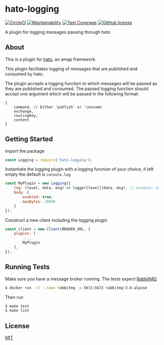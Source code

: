 # hato-logging

[![CircleCI](https://img.shields.io/circleci/build/github/openrm/hato)](https://app.circleci.com/pipelines/github/openrm/hato-logging?branch=master)
[![Maintainability](https://api.codeclimate.com/v1/badges/87ff47742751f9a49a6b/maintainability)](https://codeclimate.com/github/openrm/hato-logging/maintainability)
[![Test Coverage](https://api.codeclimate.com/v1/badges/87ff47742751f9a49a6b/test_coverage)](https://codeclimate.com/github/openrm/hato-logging/test_coverage)
[![GitHub license](https://img.shields.io/github/license/openrm/hato-logging)](https://github.com/openrm/hato-logging/blob/master/LICENSE)

A plugin for logging messages passing through hato

## About
This is a plugin for [hato](https://github.com/openrm/hato), an amqp framework.

This plugin facilitates logging of messages that are published and consumed by hato.

The plugin accepts a logging function to which messages will be passed as they are published and consumed. The passed logging function should accept one argument which will be passed in the following format:

```
{
    command, // Either 'publish' or 'consume'
    exchange,
    routingKey,
    content
}
```

## Getting Started

Import the package

```js
const Logging = require('hato-logging');
```

Instantiate the logging plugin with a logging function of your choice, if left empty the default is `console.log`
```js
const MyPlugin = new Logging({
    log: (level, data, msg) => logger[level](data, msg), // example: bunyan
    body: {
        enabled: true,
        maxBytes: 10000
    }
});
```

Construct a new client including the logging plugin
```js
const client = new Client(BROKER_URL, {
    plugins: [
        ...,
        MyPlugin
    ],
});
```

## Running Tests

Make sure you have a message broker running. The tests expect [RabbitMQ](https://www.rabbitmq.com/).

```sh
$ docker run -it --name rabbitmq -p 5672:5672 rabbitmq:3.6-alpine
```
Then run
```sh
$ make test
$ make lint
```

## License
[MIT](https://github.com/openrm/hato/blob/master/LICENSE)
